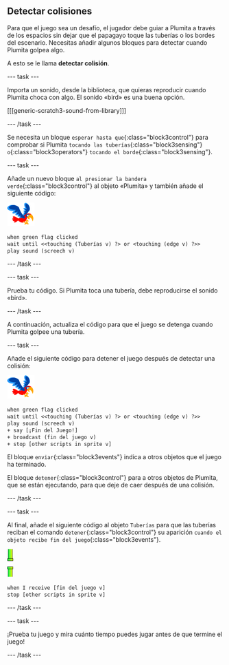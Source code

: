 ## Detectar colisiones

Para que el juego sea un desafío, el jugador debe guiar a Plumita a través de los espacios sin dejar que el papagayo toque las tuberías o los bordes del escenario. Necesitas añadir algunos bloques para detectar cuando Plumita golpea algo.

A esto se le llama **detectar colisión**.

--- task ---

Importa un sonido, desde la biblioteca, que quieras reproducir cuando Plumita choca con algo. El sonido «bird» es una buena opción.

[[[generic-scratch3-sound-from-library]]]

--- /task ---

Se necesita un bloque `esperar hasta que`{:class="block3control"} para comprobar si Plumita `tocando las tuberías`{:class="block3sensing"} `o`{:class="block3operators"} `tocando el borde`{:class="block3sensing"}.

--- task ---

Añade un nuevo bloque `al presionar la bandera verde`{:class="block3control"} al objeto «Plumita» y también añade el siguiente código:

![objeto papagayo](images/flappy-sprite.png)

```blocks3
when green flag clicked
wait until <<touching (Tuberías v) ?> or <touching (edge v) ?>>
play sound (screech v)
```

--- /task ---

--- task ---

Prueba tu código. Si Plumita toca una tubería, debe reproducirse el sonido «bird».

--- /task ---

A continuación, actualiza el código para que el juego se detenga cuando Plumita golpee una tubería.

--- task ---

Añade el siguiente código para detener el juego después de detectar una colisión:

![objeto papagayo](images/flappy-sprite.png)

```blocks3
when green flag clicked
wait until <<touching (Tuberías v) ?> or <touching (edge v) ?>>
play sound (screech v)
+ say [¡Fin del Juego!]
+ broadcast (fin del juego v)
+ stop [other scripts in sprite v]
```

El bloque `enviar`{:class="block3events"} indica a otros objetos que el juego ha terminado.

El bloque `detener`{:class="block3control"} para a otros objetos de Plumita, que se están ejecutando, para que deje de caer después de una colisión.

--- /task ---

--- task ---

Al final, añade el siguiente código al objeto `Tuberías` para que las tuberías reciban el comando `detener`{:class="block3control"} su aparición `cuando el objeto recibe fin del juego`{:class="block3events"}.

![objeto Tuberías](images/pipes-sprite.png)

```blocks3
when I receive [fin del juego v]
stop [other scripts in sprite v]
```

--- /task ---

--- task ---

¡Prueba tu juego y mira cuánto tiempo puedes jugar antes de que termine el juego!

--- /task ---